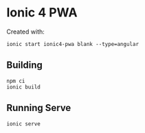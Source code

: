 # Ionic 4 PWA

Created with:

```
ionic start ionic4-pwa blank --type=angular
```

## Building

```
npm ci
ionic build
```

## Running Serve

```
ionic serve
```
